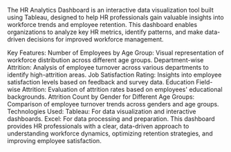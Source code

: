 The HR Analytics Dashboard is an interactive data visualization tool built using Tableau, designed to help HR professionals gain valuable insights into workforce trends and employee retention. This dashboard enables organizations to analyze key HR metrics, identify patterns, and make data-driven decisions for improved workforce management.

Key Features:
Number of Employees by Age Group: Visual representation of workforce distribution across different age groups.
Department-wise Attrition: Analysis of employee turnover across various departments to identify high-attrition areas.
Job Satisfaction Rating: Insights into employee satisfaction levels based on feedback and survey data.
Education Field-wise Attrition: Evaluation of attrition rates based on employees' educational backgrounds.
Attrition Count by Gender for Different Age Groups: Comparison of employee turnover trends across genders and age groups.
Technologies Used:
Tableau: For data visualization and interactive dashboards.
Excel: For data processing and preparation.
This dashboard provides HR professionals with a clear, data-driven approach to understanding workforce dynamics, optimizing retention strategies, and improving employee satisfaction.
